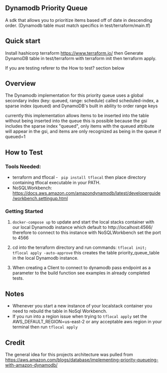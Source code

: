 ## Dynamodb Priority Queue

A sdk that allows you to prioritize items based off of date in descending order. 
(Dynamodb table must match specifics in test/terraform/main.tf)

## Quick start

Install hashicorp terraform https://www.terraform.io/ then 
Generate DynamoDB table in test/terraform with terraform init then terraform apply. 

If you are testing referer to the How to test? section below 

## Overview

The Dynamodb implementation for this priority queue uses a global secondary index (key: queued, range: schedule) 
called scheduled-index, a sparse index (queued) and DynamoDB's built in ability to order range keys

currently this implementation allows items to be inserted into the table without being inserted into the queue
this is possible because the gsi includes the sparse index "queued", only items with the queued attribute will appear in the 
gsi, and items are only recognized as being in the queue if queued=1

## How to Test

### Tools Needed:
- terraform and tflocal - ``` pip install tflocal```  then place directory containing tflocal executable in your PATH.
- NoSQLWorkbench: https://docs.aws.amazon.com/amazondynamodb/latest/developerguide/workbench.settingup.html


### Getting Started
1. ```docker-compose up``` to update and start the local stacks container with our local Dynamodb instance
   which default to http://localhost:4566/ therefore to connect to this instance with NoSQLWorkbench set the port to 4566

2. cd into the terraform directory and run commands: ```tflocal init; tflocal apply -auto-approve``` this creates the table
   priority_queue_table in the local Dynamodb instance.
3. When creating a Client to connect to dynamodb pass endpoint as a parameter to the build function see examples in
   already completed tests.


## Notes
- Whenever you start a new instance of your localstack container you need to rebuild the table in NoSql Workbench.
- If you run into a region issue when trying to ```tflocal apply``` set the AWS_DEFAULT_REGION=us-east-2 or any acceptable
  aws region in your terminal then run ```tflocal apply```

## Credit 
The general idea for this projects architecture 
was pulled from https://aws.amazon.com/blogs/database/implementing-priority-queueing-with-amazon-dynamodb/

